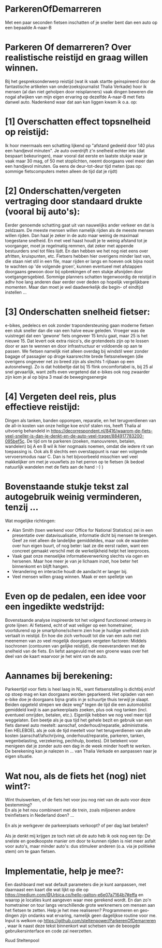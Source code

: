 # ParkerenOfDemarreren
Met een paar seconden fietsen inschatten of je sneller bent dan een auto op een bepaalde A-naar-B

Parkeren Of demarreren?
Over realistische reistijd en graag willen winnen.
===============================================================================

Bij het gespreksonderwerp reistijd (wat ik vaak startte geinspireerd door de fantastische artikelen van 
onderzoeksjournalist Thalia Verkade) hoor ik mensen (al dan niet geholpen door reisplanners) vaak 
dingen beweren die nogal afwijken van mijn eigen ervaring op dezelfde A-naar-B met fiets danwel auto. 
Nadenkend waar dat aan kan liggen kwam ik o.a. op:

[1] Overschatten effect topsnelheid op reistijd:
================================================
Ik hoor meermaals een schatting lijkend op "afstand gedeeld door 140 plus een handjevol minuten". Je 
auto overdrijft z'n snelheid echter iets (dat bespaart bekeuringen), maar vooral dat eerste en laatste stukje 
waar je vaak maar 30 mag, of 50 met stoplichten, neemt doorgaans veel meer dan een handjevol minuten.
Ga eens de deur-tot-deur tijd meten (pas op: sommige fietscomputers meten alleen de tijd dat je rijdt)

[2] Onderschatten/vergeten vertraging door standaard drukte (vooral bij auto's):
================================================================================
Eerder genoemde schatting gaat uit van nauwelijks ander verkeer en dat is zeldzaam. De meeste mensen willen namelijk rijden als de meeste mensen willen rijden. Dan haal je zeker in de auto maar weinig de maximaal toegestane 
snelheid. En met veel haast houdt je te weinig afstand tot je voorganger, moet je regelmatig remmen, dat 
zeker met appende bestuurders snel tot files lijdt. En dan hebben we het nog niet eens over afritten, 
kruispunten, etc. Fietsers hebben hier overigens minder last van, die staan niet stil in een file, maar 
rijden er langs en hoeven ook bijna nooit te wachten op 'de volgende groen', kunnen eventueel met 
afstappen doorgaans gewoon door bij opbrekingen of een stukje afsnijden door voetgangersgebied.
Sommige planners schatten tegenwoordig de reistijd in adhv hoe lang anderen daar eerder over deden op 
hopelijk vergelijkbare momenten. Maar dan moet je wel daadwerkelijk die begin- of eindtijd instellen ...

[3] Onderschatten snelheid fietser:
===================================
e-bikes, pedelecs en ook zonder trapondersteuning gaan moderne fietsen een stuk sneller dan die van een 
halve eeuw geleden. Vroeger was de vuistregel dat een 'gewone' fiets ongeveer 15 km/u gaat, maar 25 is 
het nieuwe 15. Dat levert ook extra risico's, die grotendeels zijn op te lossen door er aan te wennen 
en door infrastructuur er voldoende op aan te passen. We fietsen namelijk niet alleen overdag bij windstil weer zonder bagage of passagier op droge kaarsrechte brede fietssnelwegen (die overigens ongeveer net zo breed zijn als slechts 1 rijbaan op een autosnelweg). Zo is dat hobbeltje dat bij 15 flink oncomfortabel is, bij 25 al snel gevaarlijk, want zelfs even vergetend dat e-bikes ook nog zwaarder zijn kom je al op bijna 3 maal de bewegingsenergie

[4] Vergeten deel reis, plus effectieve reistijd:
=================================================
Dingen als tanken, banden oppompen, reparatie, en het terugverdienen van de all-in kosten van onze heilige koe en/of stalen ros, heeft Thalia al uitvoerig behandeld in https://decorrespondent.nl/8416/waarom-de-fiets-veel-sneller-is-dan-je-denkt-en-de-auto-veel-trager/884917783200-095bef5c. De tijd om te parkeren (zoeken, manouvreren, betalen, wandelen) bij A en B wil ik hier nogmaals noemen, omdat die iedere rit van toepassing is. Ook als B slechts een overstappunt is naar een volgende vervoersmodus naar C. Dan is het bijvoorbeeld misschien wel veel makkelijker om met je vouwfiets zo het perron op te fietsen (ik bedoel natuurlijk wandelen met de fiets aan de hand :-) )

Bovenstaande stukje tekst zal autogebruik weinig verminderen, tenzij ...
========================================================================
Wat mogelijke richtingen:
- Alan Smith (toen werkend voor Office for National Statistics) zei in een presentatie over 
datavisualisatie, informatie dicht bij mensen te brengen. Geef ze niet alleen de landelijke gemiddeldes, 
maar ook de waarden over hun eigen buurt, of nog beter: laat ze die eerst raden, want een concreet gemaakt verschil met de werkelijkheid helpt het leerproces.
- Vaak gaat onze menselijke informatieverwerking slechts via ogen en hersenen. Maar hoe meer je van je 
lichaam inzet, hoe beter het binnenkomt en blijft hangen.
- Verandering en interactie houdt de aandacht er langer bij.
- Veel mensen willen graag winnen. Maak er een spelletje van

Even op de pedalen, een idee voor een ingedikte wedstrijd:
==========================================================
Bovenstaande analyse inspireerde tot het volgend functioneel ontwerp in grote lijnen:
Al fietsend, echt of wat veiliger op een hometrainer, voortdurend op je smartphone/scherm zien hoe je huidige snelheid zich vertaalt in reistijd. En hoe die zich verhoudt tot die van een auto met meenemen van zo veel mogelijk doorgaans vergeten factoren: Middels isochronen (contouren van gelijke reistijd), die meeveranderen met de snelheid van de fiets. En liefst aangevuld met een groene waas over het deel van de kaart waarvoor je het wint van de auto.

Aannames bij berekening:
========================
Parkeertijd voor fiets is heel laag in NL, want fietsenstalling is dichtbij en/of op stoep mag en kan doorgaans worden geparkeerd. Het opladen van een e-bike doe je doorgaans bijna gratis in je schuurtje thuis terwijl je slaapt. Beiden opgeteld strepen we deze weg* tegen de tijd die een automobilist gemiddeld kwijt is aan parkeerplaats zoeken, plus ook nog tanken (incl. eventueel omrijden, betalen, etc.). Eigenlijk hebben we nog veel meer tijd weggelaten. Een beetje als je qua tijd het gehele bezit en gebruik van een fiets danwel auto meetelt: aanschaf, onderhoud/reparatie, administratie. Een HELEBOEL als je ook de tijd meetelt voor het terugverdienen van alle kosten (aanschaf/afschrijving, onderhoud/reparatie, parkeren, tanken, wegenbelasting, verzekering, pechhulp, boetes). Dit betekent voor menigeen dat je zonder auto een dag in de week minder hoeft te werken. De berekening kan je nalezen in ... van Thalia Verkade en aanpassen naar je eigen situatie.<br>

Wat nou, als de fiets het (nog) niet wint?:
=========================================
Wint thuiswerken, of de fiets het voor jou nog niet van de auto voor deze bestemming?<br>
En als je het nou combineert met de trein, zoals miljoenen andere treinfietsers in Nederland doen? ...<br>
<br>
En als je werkgever de parkeerplaats verkoopt? of per dag laat betalen?<br>
<br>
Als je denkt mij krijgen ze toch niet uit de auto heb ik ook nog een tip: De snelste en goedkoopste manier om door te kunnen rijden is niet meer asfalt voor auto's, maar minder auto's: dus stimuleer anderen (o.a. via je politieke stem) om te gaan fietsen.

Implementatie, help je mee?:
============================
Een dashboard met wat default parameters die je kunt aanpassen, met daarnaast een kaart die wat lijkt op die op https://medium.com/@Urbica.co/hello-galton-e6e07a7164b7#effa en waarop je locaties kunt aangeven waar mee gerekend wordt. En dan zo'n hometrainer on tour langs verschillende grote werknemers om mensen aan het fietsen te zetten. Help je het mee realiseren? Programmeren en geo-dingen zijn ondanks wat ervaring, namelijk geen dagelijkse routine voor me. Input is welkom op https://github.com/steltenpower/ParkerenOfDemarreren , waar ik naast deze tekst binnenkort wat schetsen van de beoogde gebruikersinterface en code zal neerzetten.

Ruud Steltenpool
